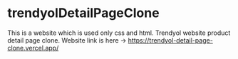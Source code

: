 # trendyolDetailPageClone
This is a website which is used only css and html. Trendyol website product detail page clone.
Website link is here -> https://trendyol-detail-page-clone.vercel.app/
